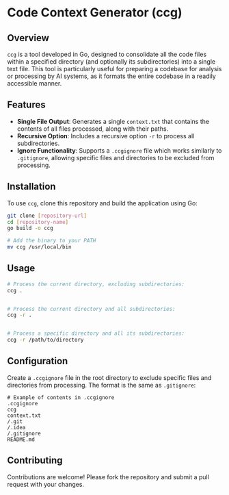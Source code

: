 # Code Context Generator (ccg)

## Overview

`ccg` is a tool developed in Go, designed to consolidate all the code files within a specified directory (and optionally its subdirectories) into a single text file. This tool is particularly useful for preparing a codebase for analysis or processing by AI systems, as it formats the entire codebase in a readily accessible manner.

## Features

- **Single File Output**: Generates a single `context.txt` that contains the contents of all files processed, along with their paths.
- **Recursive Option**: Includes a recursive option `-r` to process all subdirectories.
- **Ignore Functionality**: Supports a `.ccgignore` file which works similarly to `.gitignore`, allowing specific files and directories to be excluded from processing.

## Installation

To use `ccg`, clone this repository and build the application using Go:

```bash
git clone [repository-url]
cd [repository-name]
go build -o ccg

# Add the binary to your PATH
mv ccg /usr/local/bin
```

## Usage
```bash
# Process the current directory, excluding subdirectories:
ccg .


# Process the current directory and all subdirectories:
ccg -r .


# Process a specific directory and all its subdirectories:
ccg -r /path/to/directory
```


## Configuration
Create a `.ccgignore` file in the root directory to exclude specific files and directories from processing. The format is the same as `.gitignore`:

```.gitignore
# Example of contents in .ccgignore
.ccgignore
ccg
context.txt
/.git
/.idea
/.gitignore
README.md
```

## Contributing
Contributions are welcome! Please fork the repository and submit a pull request with your changes.